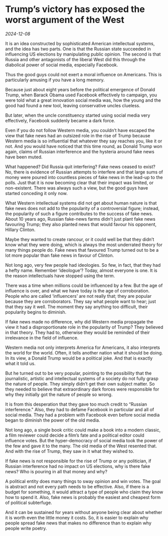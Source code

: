 # Trump’s victory has exposed the worst argument of the West

*2024-12-08*

It is an idea constructed by sophisticated American intellectual
systems, and the idea has two parts. One is that the Russian state
succeeded in influencing US elections by manipulating public opinion.
The second is that Russia and other antagonists of the liberal West did
this through the diabolical power of social media, especially Facebook.

Thus the good guys could not exert a moral influence on Americans. This
is particularly amusing if you have a long memory.

Because just about eight years before the political emergence of Donald
Trump, when Barack Obama used Facebook effectively to campaign, you were
told what a great innovation social media was, how the young and the
good had found a new tool, leaving conservative uncles clueless.

But later, when the uncle constituency started using social media very
effectively, Facebook suddenly became a dark force.

Even if you do not follow Western media, you couldn’t have escaped the
view that fake news had an outsized role in the rise of Trump because
Western media is so influential that whatever they say reaches you, like
it or not. And you would have noticed that this time round, as Donald
Trump won again, claims of Russian interference and the hysteria around
fake news have been muted.

What happened? Did Russia quit interfering? Fake news ceased to exist?
No, there is evidence of Russian attempts to interfere and that large
sums of money were poured into countless pieces of fake news in the
lead-up to the polls. Just that it is now becoming clear that their
impact was limited, or non-existent. There was always such a view, but
the good guys have started conceding it only now.

What Western intellectual systems did not get about human nature is that
fake news does not add to the popularity of a controversial figure;
instead, the popularity of such a figure contributes to the success of
fake news. About 10 years ago, Russian fake-news farms didn’t just plant
fake news favouring Trump; they also planted news that would favour his
opponent, Hillary Clinton.

Maybe they wanted to create rancour, or it could well be that they
didn’t know what they were doing, which is always the most underrated
theory for many things people do. Fake news that favoured Trump turned
out to be a lot more popular than fake news in favour of Clinton.

Not long ago, very few people had ideologies. So few, in fact, that they
had a hefty name. Remember ‘ideologue’? Today, almost everyone is one.
It is the reason intellectuals have stopped using the term.

There was a time when millions could be influenced by a few. But the age
of influence is over, and what we have today is the age of
corroboration. People who are called ‘influencers’ are not really that;
they are popular because they are corroborators. They say what people
want to hear; just that they say it well. The moment they say anything
too difficult, their popularity begins to diminish.

If fake news made no difference, why did Western media propagate the
view it had a disproportionate role in the popularity of Trump? They
believed in that theory. They had to, otherwise they would be reminded
of their irrelevance in the field of influence.

Western media not only interprets America for Americans, it also
interprets the world for the world. Often, it tells another nation what
it should be doing. In its view, a Donald Trump would be a political
joke. And that is exactly what it told us.

But he turned out to be very popular, pointing to the possibility that
the journalistic, artistic and intellectual systems of a society do not
fully grasp the nature of people. They simply didn’t get their own
subject matter. So they needed to believe that extraordinary dark forces
were responsible for why they initially got the nature of people so
wrong.

It is from this desperation that they gave too much credit to “Russian
interference." Also, they had to defame Facebook in particular and all
of social media. They had a problem with Facebook even before social
media began to diminish the power of the old media.

Not long ago, a single book critic could make a book into a modern
classic, a film reviewer could decide a film’s fate and a political
editor could influence votes. But the hyper-democracy of social media
took the power of the few and gave it to the many. The old media of the
West resented that. And with the rise of Trump, they saw in it what they
wished to.

If fake news is not responsible for the rise of Trump or any politician,
if Russian interference had no impact on US elections, why is there fake
news? Who is pouring in all that money and why?

A political entity does many things to sway opinion and win votes. The
goal is abstract and not every path needs to be effective. Also, if
there is a budget for something, it would attract a type of people who
claim they know how to spend it. Also, fake news is probably the easiest
and cheapest form of political subterfuge.

And it can be sustained for years without anyone being clear about
whether it is worth even the little money it costs. So, it is easier to
explain why people spread fake news that makes no difference than to
explain why people write poetry.
